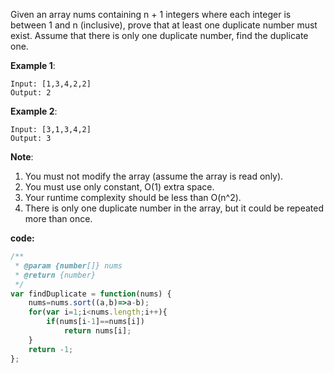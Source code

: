 ﻿Given an array nums containing n + 1 integers where each integer is between 1 and n (inclusive), prove that at least one duplicate number must exist. Assume that there is only one duplicate number, find the duplicate one.

**Example 1**:
```
Input: [1,3,4,2,2]
Output: 2
```

**Example 2**:
```
Input: [3,1,3,4,2]
Output: 3
```

**Note**:

1. You must not modify the array (assume the array is read only).
2. You must use only constant, O(1) extra space.
3. Your runtime complexity should be less than O(n^2).
4. There is only one duplicate number in the array, but it could be repeated more than once.


**code:**
```js
/**
 * @param {number[]} nums
 * @return {number}
 */
var findDuplicate = function(nums) {
    nums=nums.sort((a,b)=>a-b);
    for(var i=1;i<nums.length;i++){
        if(nums[i-1]==nums[i]) 
            return nums[i];
    }
    return -1;
};

```